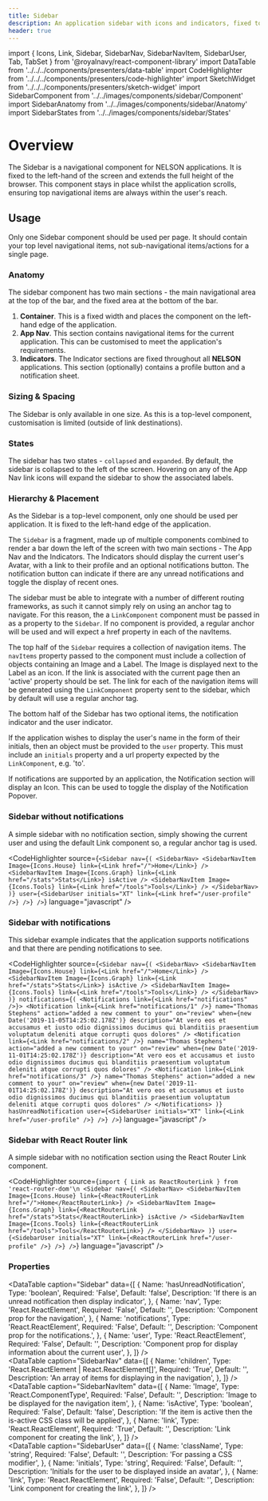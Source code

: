 ```yaml
---
title: Sidebar
description: An application sidebar with icons and indicators, fixed to the left of the screen.
header: true
---
```


import { Icons, Link, Sidebar, SidebarNav, SidebarNavItem, SidebarUser, Tab, TabSet } from '@royalnavy/react-component-library'
import DataTable from '../../../components/presenters/data-table'
import CodeHighlighter from '../../../components/presenters/code-highlighter'
import SketchWidget from '../../../components/presenters/sketch-widget'
import SidebarComponent from '../../images/components/sidebar/Component'
import SidebarAnatomy from '../../images/components/sidebar/Anatomy'
import SidebarStates from '../../images/components/sidebar/States'

# Overview
The Sidebar is a navigational component for NELSON applications. It is fixed to the left-hand of the screen and extends the full height of the browser. This component stays in place whilst the application scrolls, ensuring top navigational items are always within the user's reach.

<SidebarComponent />

## Usage
Only one Sidebar component should be used per page. It should contain your top level navigational items, not sub-navigational items/actions for a single page.


<TabSet>

<Tab title="Design">

<SketchWidget name="Sidebar" href="/standards-toolkit.sketch" />

  ### Anatomy
  <SidebarAnatomy />

  The sidebar component has two main sections - the main navigational area at the top of the bar, and the fixed area at the bottom of the bar.

  1. **Container**. This is a fixed width and places the component on the left-hand edge of the application.
  2. **App Nav**. This section contains navigational items for the current application. This can be customised to meet the application's requirements.
  3. **Indicators**. The Indicator sections are fixed throughout all **NELSON** applications. This section (optionally) contains a profile button and a notification sheet.
  
### Sizing & Spacing
The Sidebar is only available in one size. As this is a top-level component, customisation is limited (outside of link destinations).

### States
<SidebarStates />

The sidebar has two states - `collapsed` and `expanded`. By default, the sidebar is collapsed to the left of the screen. Hovering on any of the App Nav link icons will expand the sidebar to show the associated labels.

### Hierarchy & Placement
As the Sidebar is a top-level component, only one should be used per application. It is fixed to the left-hand edge of the application.

</Tab>


<Tab title="Develop">

The `Sidebar` is a fragment, made up of multiple components combined to render a bar down the left of the screen with two main sections - The App Nav and the Indicators. The Indicators should display the current user's Avatar, with a link to their profile and an optional notifications button. The notification button can indicate if there are any unread notifications and toggle the display of recent ones.

The sidebar must be able to integrate with a number of different routing frameworks, as such it cannot simply rely on using an anchor tag to navigate. For this reason, the a `LinkComponent` component must be passed in as a property to the `Sidebar`. If no component is provided, a regular anchor will be used and will expect a href property in each of the navItems.

The top half of the `Sidebar` requires a collection of navigation items. The `navItems` property passed to the component must include a collection of objects containing an Image and a Label. The Image is displayed next to the Label as an icon.  If the link is associated with the current page then an 'active' property should be set. The link for each of the navigation items will be generated using the `LinkComponent` property sent to the sidebar, which by default will use a regular anchor tag.

The bottom half of the Sidebar has two optional items, the notification indicator and the user indicator.

If the application wishes to display the user's name in the form of their initials, then an object must be provided to the `user` property. This must include an `initials` property and a url property expected by the `LinkComponent`, e.g. 'to'.

If notifications are supported by an application, the Notification section will display an Icon. This can be used to toggle the display of the Notification Popover.

### Sidebar without notifications
A simple sidebar with no notification section, simply showing the current user and using the default Link component so, a regular anchor tag is used. 

<CodeHighlighter source={`<Sidebar
  nav={(
    <SidebarNav>
      <SidebarNavItem Image={Icons.House} link={<Link href="/">Home</Link>} />
      <SidebarNavItem
        Image={Icons.Graph}
        link={<Link href="/stats">Stats</Link>}
        isActive
      />
      <SidebarNavItem Image={Icons.Tools} link={<Link href="/tools">Tools</Link>} />
    </SidebarNav>
  )}
  user={<SidebarUser initials="XT" link={<Link href="/user-profile" />} />}
/>`} language="javascript" />

### Sidebar with notifications
This sidebar example indicates that the application supports notifications and that there are pending notifications to see.

<CodeHighlighter source={`<Sidebar
  nav={(
    <SidebarNav>
      <SidebarNavItem Image={Icons.House} link={<Link href="/">Home</Link>} />
      <SidebarNavItem
        Image={Icons.Graph}
        link={<Link href="/stats">Stats</Link>}
        isActive
      />
      <SidebarNavItem Image={Icons.Tools} link={<Link href="/tools">Tools</Link>} />
    </SidebarNav>
  )}
  notifications={(
    <Notifications link={<Link href="notifications" />}>
      <Notification
        link={<Link href="notifications/1" />}
        name="Thomas Stephens"
        action="added a new comment to your"
        on="review"
        when={new Date('2019-11-05T14:25:02.178Z')}
        description="At vero eos et accusamus et iusto odio dignissimos ducimus qui blanditiis praesentium voluptatum deleniti atque corrupti quos dolores"
      />
      <Notification
        link={<Link href="notifications/2" />}
        name="Thomas Stephens"
        action="added a new comment to your"
        on="review"
        when={new Date('2019-11-01T14:25:02.178Z')}
        description="At vero eos et accusamus et iusto odio dignissimos ducimus qui blanditiis praesentium voluptatum deleniti atque corrupti quos dolores"
      />
      <Notification
        link={<Link href="notifications/3" />}
        name="Thomas Stephens"
        action="added a new comment to your"
        on="review"
        when={new Date('2019-11-01T14:25:02.178Z')}
        description="At vero eos et accusamus et iusto odio dignissimos ducimus qui blanditiis praesentium voluptatum deleniti atque corrupti quos dolores"
      />
    </Notifications>
  )}
  hasUnreadNotification
  user={<SidebarUser initials="XT" link={<Link href="/user-profile" />} />}
/>`} language="javascript" />

### Sidebar with React Router link
A simple sidebar with no notification section using the React Router Link component.

<CodeHighlighter source={`import { Link as ReactRouterLink } from 'react-router-dom'\n
<Sidebar
  nav={(
    <SidebarNav>
      <SidebarNavItem Image={Icons.House} link={<ReactRouterLink href="/">Home</ReactRouterLink>} />
      <SidebarNavItem
        Image={Icons.Graph}
        link={<ReactRouterLink href="/stats">Stats</ReactRouterLink>}
        isActive
      />
      <SidebarNavItem Image={Icons.Tools} link={<ReactRouterLink href="/tools">Tools</ReactRouterLink>} />
    </SidebarNav>
  )}
  user={<SidebarUser initials="XT" link={<ReactRouterLink href="/user-profile" />} />}
/>`} language="javascript" />

### Properties
<DataTable caption="Sidebar" data={[
  {
    Name: 'hasUnreadNotification',
    Type: 'boolean',
    Required: 'False',
    Default: 'false',
    Description: 'If there is an unread notification then display indicator',
  },
  {
    Name: 'nav',
    Type: 'React.ReactElement<SidebarNavProps>',
    Required: 'False',
    Default: '',
    Description: 'Component prop for the navigation',
  },
  {
    Name: 'notifications',
    Type: 'React.ReactElement<NotificationsProps>',
    Required: 'False',
    Default: '',
    Description: 'Component prop for the notifications.',
  },
  {
    Name: 'user',
    Type: 'React.ReactElement<SidebarUserProps>',
    Required: 'False',
    Default: '',
    Description: 'Component prop for display information about the current user',
  },
]} />
<br />
<DataTable caption="SidebarNav" data={[
  {
    Name: 'children',
    Type: 'React.ReactElement<NavItem> | React.ReactElement<NavItem>[]',
    Required: 'True',
    Default: '',
    Description: 'An array of items for displaying in the navigation',
  },
]} />
<br />
<DataTable caption="SidebarNavItem" data={[
  {
    Name: 'Image',
    Type: 'React.ComponentType',
    Required: 'False',
    Default: '',
    Description: 'Image to be displayed for the navigation item',
  },
  {
    Name: 'isActive',
    Type: 'boolean',
    Required: 'False',
    Default: 'false',
    Description: 'If the item is active then the is-active CSS class will be applied',
  },
  {
    Name: 'link',
    Type: 'React.ReactElement<LinkTypes>',
    Required: 'True',
    Default: '',
    Description: 'Link component for creating the link',
  },
]} />
<br />
<DataTable caption="SidebarUser" data={[
  {
    Name: 'className',
    Type: 'string',
    Required: 'False',
    Default: '',
    Description: 'For passing a CSS modifier',
  },
  {
    Name: 'initials',
    Type: 'string',
    Required: 'False',
    Default: '',
    Description: 'Initials for the user to be displayed inside an avatar',
  },
  {
    Name: 'link',
    Type: 'React.ReactElement<LinkTypes>',
    Required: 'False',
    Default: '',
    Description: 'Link component for creating the link',
  },
]} />
<br />

</Tab>
</TabSet>
